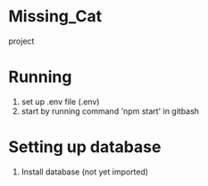 # Missing_Cat
project

# Running
1. set up .env file (.env)
2. start by running command 'npm start' in gitbash


# Setting up database
1. Install database (not yet imported)
